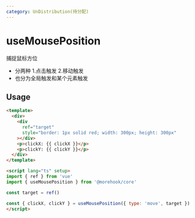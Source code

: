 ```yaml
---
category: UnDistribution(待分配)
---
```


# useMousePosition

捕捉鼠标方位
 * 分两种 1.点击触发 2.移动触发
 * 也分为全局触发和某个元素触发

## Usage

```html
<template>
  <div>
    <div
      ref="target"
      style="border: 1px solid red; width: 300px; height: 300px"
    ></div>
    <p>clickX: {{ clickX }}</p>
    <p>clickY: {{ clickY }}</p>
  </div>
</template>

<script lang="ts" setup>
import { ref } from 'vue'
import { useMousePosition } from '@morehook/core'

const target = ref()

const { clickX, clickY } = useMousePosition({ type: 'move', target })
</script>
```